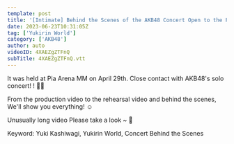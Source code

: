 ```yaml
---
template: post
title: '[Intimate] Behind the Scenes of the AKB48 Concert Open to the Public! !'
date: 2023-06-23T10:31:05Z
tag: ['Yukirin World']
category: ['AKB48']
author: auto 
videoID: 4XAEZgZTFnQ
subTitle: 4XAEZgZTFnQ.vtt
---
```

It was held at Pia Arena MM on April 29th. Close contact with AKB48's solo concert! ! 🎥✨

From the production video to the rehearsal video and behind the scenes, We'll show you everything! ☺️

Unusually long video
Please take a look ~ 🤍

Keyword: Yuki Kashiwagi, Yukirin World, Concert Behind the Scenes